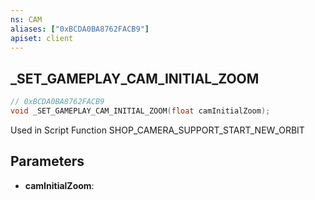 ```yaml
---
ns: CAM
aliases: ["0xBCDA0BA8762FACB9"]
apiset: client
---
```

## _SET_GAMEPLAY_CAM_INITIAL_ZOOM

```c
// 0xBCDA0BA8762FACB9
void _SET_GAMEPLAY_CAM_INITIAL_ZOOM(float camInitialZoom);
```

Used in Script Function SHOP_CAMERA_SUPPORT_START_NEW_ORBIT

## Parameters
* **camInitialZoom**:



